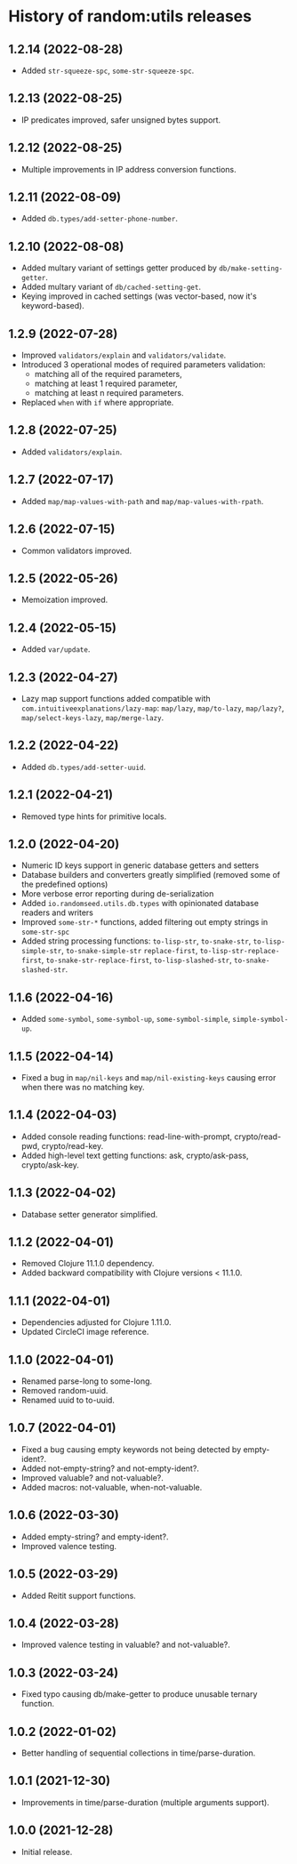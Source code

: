# History of random:utils releases

## 1.2.14 (2022-08-28)

- Added `str-squeeze-spc`, `some-str-squeeze-spc`.

## 1.2.13 (2022-08-25)

- IP predicates improved, safer unsigned bytes support.

## 1.2.12 (2022-08-25)

- Multiple improvements in IP address conversion functions.

## 1.2.11 (2022-08-09)

- Added `db.types/add-setter-phone-number`.

## 1.2.10 (2022-08-08)

- Added multary variant of settings getter produced by `db/make-setting-getter`.
- Added multary variant of `db/cached-setting-get`.
- Keying improved in cached settings (was vector-based, now it's keyword-based).

## 1.2.9 (2022-07-28)

- Improved `validators/explain` and `validators/validate`.
- Introduced 3 operational modes of required parameters validation:
  - matching all of the required parameters,
  - matching at least 1 required parameter,
  - matching at least n required parameters.
- Replaced `when` with `if` where appropriate.

## 1.2.8 (2022-07-25)

- Added `validators/explain`.

## 1.2.7 (2022-07-17)

- Added `map/map-values-with-path` and `map/map-values-with-rpath`.

## 1.2.6 (2022-07-15)

- Common validators improved.

## 1.2.5 (2022-05-26)

- Memoization improved.

## 1.2.4 (2022-05-15)

- Added `var/update`.

## 1.2.3 (2022-04-27)

- Lazy map support functions added compatible with `com.intuitiveexplanations/lazy-map`:
  `map/lazy`, `map/to-lazy`, `map/lazy?`, `map/select-keys-lazy`, `map/merge-lazy`.

## 1.2.2 (2022-04-22)

- Added `db.types/add-setter-uuid`.

## 1.2.1 (2022-04-21)

- Removed type hints for primitive locals.

## 1.2.0 (2022-04-20)

- Numeric ID keys support in generic database getters and setters
- Database builders and converters greatly simplified (removed some of the predefined options)
- More verbose error reporting during de-serialization
- Added `io.randomseed.utils.db.types` with opinionated database readers and writers
- Improved `some-str-*` functions, added filtering out empty strings in `some-str-spc`
- Added string processing functions:
  `to-lisp-str`, `to-snake-str`, `to-lisp-simple-str`, `to-snake-simple-str`
  `replace-first`, `to-lisp-str-replace-first`, `to-snake-str-replace-first`,
  `to-lisp-slashed-str`, `to-snake-slashed-str`.


## 1.1.6 (2022-04-16)

- Added `some-symbol`, `some-symbol-up`, `some-symbol-simple`, `simple-symbol-up`.

## 1.1.5 (2022-04-14)

- Fixed a bug in `map/nil-keys` and `map/nil-existing-keys` causing error when there was no matching key.

## 1.1.4 (2022-04-03)

- Added console reading functions: read-line-with-prompt, crypto/read-pwd, crypto/read-key.
- Added high-level text getting functions: ask, crypto/ask-pass, crypto/ask-key.

## 1.1.3 (2022-04-02)

- Database setter generator simplified.

## 1.1.2 (2022-04-01)

- Removed Clojure 11.1.0 dependency.
- Added backward compatibility with Clojure versions < 11.1.0.

## 1.1.1 (2022-04-01)

- Dependencies adjusted for Clojure 1.11.0.
- Updated CircleCI image reference.

## 1.1.0 (2022-04-01)

- Renamed parse-long to some-long.
- Removed random-uuid.
- Renamed uuid to to-uuid.

## 1.0.7 (2022-04-01)

- Fixed a bug causing empty keywords not being detected by empty-ident?.
- Added not-empty-string? and not-empty-ident?.
- Improved valuable? and not-valuable?.
- Added macros: not-valuable, when-not-valuable.

## 1.0.6 (2022-03-30)

- Added empty-string? and empty-ident?.
- Improved valence testing.

## 1.0.5 (2022-03-29)

- Added Reitit support functions.

## 1.0.4 (2022-03-28)

- Improved valence testing in valuable? and not-valuable?.

## 1.0.3 (2022-03-24)

- Fixed typo causing db/make-getter to produce unusable ternary function.

## 1.0.2 (2022-01-02)

- Better handling of sequential collections in time/parse-duration.

## 1.0.1 (2021-12-30)

- Improvements in time/parse-duration (multiple arguments support).

## 1.0.0 (2021-12-28)

- Initial release.
